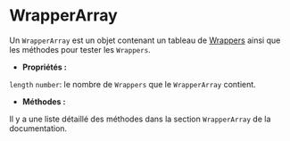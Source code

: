 # WrapperArray

Un `WrapperArray` est un objet contenant un tableau de [Wrappers](../wrapper/README.md) ainsi que les méthodes pour tester les `Wrappers`.

- **Propriétés :**

`length` `number`: le nombre de `Wrappers` que le `WrapperArray` contient.
 - **Méthodes :**

Il y a une liste détaillé des méthodes dans la section `WrapperArray` de la documentation.
